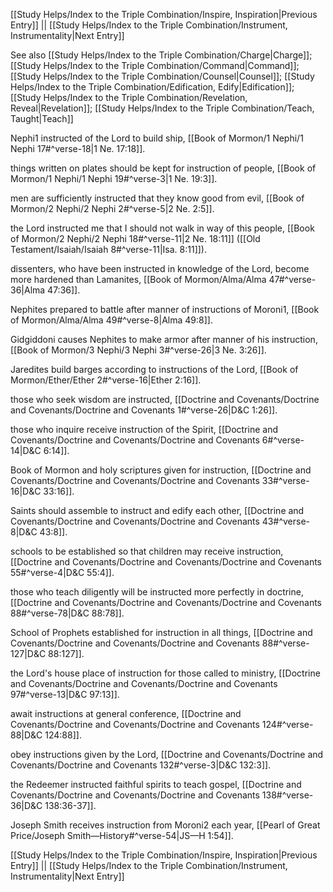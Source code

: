 [[Study Helps/Index to the Triple Combination/Inspire, Inspiration|Previous Entry]]  ||  [[Study Helps/Index to the Triple Combination/Instrument, Instrumentality|Next Entry]]

 See also [[Study Helps/Index to the Triple Combination/Charge|Charge]]; [[Study Helps/Index to the Triple Combination/Command|Command]]; [[Study Helps/Index to the Triple Combination/Counsel|Counsel]]; [[Study Helps/Index to the Triple Combination/Edification, Edify|Edification]]; [[Study Helps/Index to the Triple Combination/Revelation, Reveal|Revelation]]; [[Study Helps/Index to the Triple Combination/Teach, Taught|Teach]]

 Nephi1 instructed of the Lord to build ship, [[Book of Mormon/1 Nephi/1 Nephi 17#^verse-18|1 Ne. 17:18]].

 things written on plates should be kept for instruction of people, [[Book of Mormon/1 Nephi/1 Nephi 19#^verse-3|1 Ne. 19:3]].

 men are sufficiently instructed that they know good from evil, [[Book of Mormon/2 Nephi/2 Nephi 2#^verse-5|2 Ne. 2:5]].

 the Lord instructed me that I should not walk in way of this people, [[Book of Mormon/2 Nephi/2 Nephi 18#^verse-11|2 Ne. 18:11]] ([[Old Testament/Isaiah/Isaiah 8#^verse-11|Isa. 8:11]]).

 dissenters, who have been instructed in knowledge of the Lord, become more hardened than Lamanites, [[Book of Mormon/Alma/Alma 47#^verse-36|Alma 47:36]].

 Nephites prepared to battle after manner of instructions of Moroni1, [[Book of Mormon/Alma/Alma 49#^verse-8|Alma 49:8]].

 Gidgiddoni causes Nephites to make armor after manner of his instruction, [[Book of Mormon/3 Nephi/3 Nephi 3#^verse-26|3 Ne. 3:26]].

 Jaredites build barges according to instructions of the Lord, [[Book of Mormon/Ether/Ether 2#^verse-16|Ether 2:16]].

 those who seek wisdom are instructed, [[Doctrine and Covenants/Doctrine and Covenants/Doctrine and Covenants 1#^verse-26|D&C 1:26]].

 those who inquire receive instruction of the Spirit, [[Doctrine and Covenants/Doctrine and Covenants/Doctrine and Covenants 6#^verse-14|D&C 6:14]].

 Book of Mormon and holy scriptures given for instruction, [[Doctrine and Covenants/Doctrine and Covenants/Doctrine and Covenants 33#^verse-16|D&C 33:16]].

 Saints should assemble to instruct and edify each other, [[Doctrine and Covenants/Doctrine and Covenants/Doctrine and Covenants 43#^verse-8|D&C 43:8]].

 schools to be established so that children may receive instruction, [[Doctrine and Covenants/Doctrine and Covenants/Doctrine and Covenants 55#^verse-4|D&C 55:4]].

 those who teach diligently will be instructed more perfectly in doctrine, [[Doctrine and Covenants/Doctrine and Covenants/Doctrine and Covenants 88#^verse-78|D&C 88:78]].

 School of Prophets established for instruction in all things, [[Doctrine and Covenants/Doctrine and Covenants/Doctrine and Covenants 88#^verse-127|D&C 88:127]].

 the Lord's house place of instruction for those called to ministry, [[Doctrine and Covenants/Doctrine and Covenants/Doctrine and Covenants 97#^verse-13|D&C 97:13]].

 await instructions at general conference, [[Doctrine and Covenants/Doctrine and Covenants/Doctrine and Covenants 124#^verse-88|D&C 124:88]].

 obey instructions given by the Lord, [[Doctrine and Covenants/Doctrine and Covenants/Doctrine and Covenants 132#^verse-3|D&C 132:3]].

 the Redeemer instructed faithful spirits to teach gospel, [[Doctrine and Covenants/Doctrine and Covenants/Doctrine and Covenants 138#^verse-36|D&C 138:36-37]].

 Joseph Smith receives instruction from Moroni2 each year, [[Pearl of Great Price/Joseph Smith—History#^verse-54|JS—H 1:54]].

[[Study Helps/Index to the Triple Combination/Inspire, Inspiration|Previous Entry]]  ||  [[Study Helps/Index to the Triple Combination/Instrument, Instrumentality|Next Entry]]
